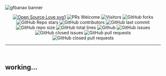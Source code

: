 ![gfbanao banner](https://github.com/user-attachments/assets/64c1304a-b683-4e7e-9fcd-972e0020ebce)

<div align="center">
<p>
  
[![Open Source Love svg1](https://badges.frapsoft.com/os/v1/open-source.svg?v=103)](https://github.com/ellerbrock/open-source-badges/)
![PRs Welcome](https://img.shields.io/badge/PRs-welcome-brightgreen.svg?style=flat)
![Visitors](https://api.visitorbadge.io/api/visitors?path=mdazfar2%2FGfBanao%20&countColor=%23263759&style=flat)
![GitHub forks](https://img.shields.io/github/forks/mdazfar2/GfBanao)
![GitHub Repo stars](https://img.shields.io/github/stars/mdazfar2/GfBanao)
![GitHub contributors](https://img.shields.io/github/contributors/mdazfar2/GfBanao)
![GitHub last commit](https://img.shields.io/github/last-commit/mdazfar2/GfBanao)
![GitHub repo size](https://img.shields.io/github/repo-size/mdazfar2/GfBanao)
![GitHub total lines](https://sloc.xyz/github/mdazfar2/GfBanao)
![Github](https://img.shields.io/github/license/mdazfar2/GfBanao)
![GitHub issues](https://img.shields.io/github/issues/mdazfar2/GfBanao)
![GitHub closed issues](https://img.shields.io/github/issues-closed-raw/mdazfar2/GfBanao)
![GitHub pull requests](https://img.shields.io/github/issues-pr/mdazfar2/GfBanao)
![GitHub closed pull requests](https://img.shields.io/github/issues-pr-closed/mdazfar2/GfBanao)
</p>
</div>

<hr/>

<br>

## working...
